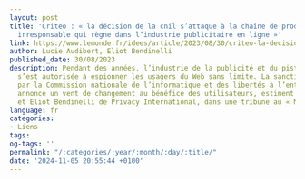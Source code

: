 ```yaml
---
layout: post
title: 'Criteo : « la décision de la cnil s’attaque à la chaîne de production de données
  irresponsable qui règne dans l’industrie publicitaire en ligne »'
link: https://www.lemonde.fr/idees/article/2023/08/30/criteo-la-decision-de-la-cnil-s-attaque-a-la-chaine-de-production-de-donnees-irresponsable-qui-regne-dans-l-industrie-publicitaire-en-ligne_6187094_3232.html
author: Lucie Audibert, Eliot Bendinelli
published_date: 30/08/2023
description: Pendant des années, l’industrie de la publicité et du pistage en ligne
  s’est autorisée à espionner les usagers du Web sans limite. La sanction infligée
  par la Commission nationale de l’informatique et des libertés à l’entreprise Criteo
  annonce un vent de changement au bénéfice des utilisateurs, estiment Lucie Audibert
  et Eliot Bendinelli de Privacy International, dans une tribune au « Monde ».
language: fr
categories:
- Liens
tags:
og-tags: ''
permalink: "/:categories/:year/:month/:day/:title/"
date: '2024-11-05 20:55:44 +0100'
---
```

